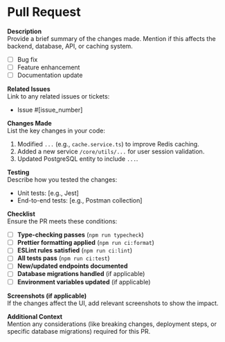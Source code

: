# Pull Request

**Description**  
Provide a brief summary of the changes made. Mention if this affects the backend, database, API, or caching system.

- [ ] Bug fix
- [ ] Feature enhancement
- [ ] Documentation update

**Related Issues**  
Link to any related issues or tickets:

- Issue #[issue_number]

**Changes Made**  
List the key changes in your code:

1. Modified `...` (e.g., `cache.service.ts`) to improve Redis caching.
2. Added a new service `/core/utils/...` for user session validation.
3. Updated PostgreSQL entity to include `...`.

**Testing**  
Describe how you tested the changes:

- Unit tests: [e.g., Jest]
- End-to-end tests: [e.g., Postman collection]

**Checklist**  
Ensure the PR meets these conditions:

- [ ] **Type-checking passes** (`npm run typecheck`)
- [ ] **Prettier formatting applied** (`npm run ci:format`)
- [ ] **ESLint rules satisfied** (`npm run ci:lint`)
- [ ] **All tests pass** (`npm run ci:test`)
- [ ] **New/updated endpoints documented**
- [ ] **Database migrations handled** (if applicable)
- [ ] **Environment variables updated** (if applicable)

**Screenshots (if applicable)**  
If the changes affect the UI, add relevant screenshots to show the impact.

**Additional Context**  
Mention any considerations (like breaking changes, deployment steps, or specific database migrations) required for this PR.
